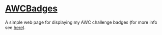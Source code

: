 # [AWCBadges](badges.lichthagel.de)

A simple web page for displaying my AWC challenge badges (for more info see [here](https://anilist.co/forum/thread/4449)).
